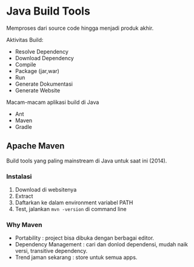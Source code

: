 # Java Build Tools #

Memproses dari source code hingga menjadi produk akhir.

Aktivitas Build:

* Resolve Dependency
* Download Dependency
* Compile
* Package (jar,war)
* Run
* Generate Dokumentasi
* Generate Website

Macam-macam aplikasi build di Java

* Ant
* Maven
* Gradle

## Apache Maven ##

Build tools yang paling mainstream di Java untuk saat ini (2014).

### Instalasi ###

1. Download di websitenya
2. Extract
3. Daftarkan ke dalam environment variabel PATH
4. Test, jalankan `mvn -version` di command line

### Why Maven ###

* Portability : project bisa dibuka dengan berbagai editor.
* Dependency Management : cari dan donlod dependensi, mudah naik versi, transitive dependency.
* Trend jaman sekarang : store untuk semua apps.

